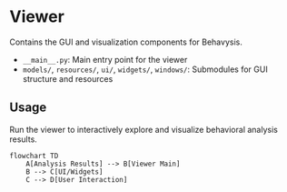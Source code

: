 # Viewer

Contains the GUI and visualization components for Behavysis.

- `__main__.py`: Main entry point for the viewer
- `models/`, `resources/`, `ui/`, `widgets/`, `windows/`: Submodules for GUI structure and resources

## Usage

Run the viewer to interactively explore and visualize behavioral analysis results.

```mermaid
flowchart TD
    A[Analysis Results] --> B[Viewer Main]
    B --> C[UI/Widgets]
    C --> D[User Interaction]
```
